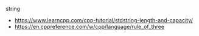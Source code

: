 string
- https://www.learncpp.com/cpp-tutorial/stdstring-length-and-capacity/
- https://en.cppreference.com/w/cpp/language/rule_of_three
